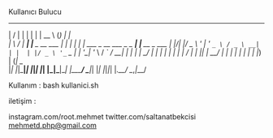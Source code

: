 Kullanıcı Bulucu 

  __  __      _                    _     _____                 _      _               
 |  \/  |    | |                  | |   |  __ \               (_)    | |              
 | \  / | ___| |__  _ __ ___   ___| |_  | |  | | ___ _ __ ___  _ _ __| |__   __ _ ___ 
 | |\/| |/ _ \ '_ \| '_ ` _ \ / _ \ __| | |  | |/ _ \ '_ ` _ \| | '__| '_ \ / _` / __|
 | |  | |  __/ | | | | | | | |  __/ |_  | |__| |  __/ | | | | | | |  | |_) | (_| \__ \
 |_|  |_|\___|_| |_|_| |_| |_|\___|\__| |_____/ \___|_| |_| |_|_|_|  |_.__/ \__,_|___/
                                                                                      
                                                                                      



Kullanım : bash kullanici.sh


iletişim : 

instagram.com/root.mehmet
twitter.com/saltanatbekcisi
mehmetd.php@gmail.com
